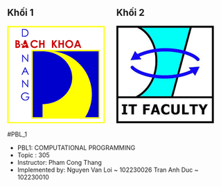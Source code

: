 <div style="display: flex;">
    <div style="width: 50%;">
        <h2>Khối 1</h2>
        <img src="./src/dutlogo.png"alt="Hình ảnh thứ nhất">
    </div>
    <div style="width: 50%;">
        <h2>Khối 2</h2>
        <img  src="./src/itfaculty.jpg"  alt="Hình ảnh thứ hai">
    </div>
</div>

#PBL_1
- PBL1: COMPUTATIONAL PROGRAMMING
- Topic : 305
- Instructor: Pham Cong Thang
- Implemented by: Nguyen Van Loi ~ 102230026
                 Tran Anh Duc ~ 102230010
